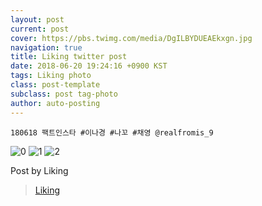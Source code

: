 ```yaml
---
layout: post
current: post
cover: https://pbs.twimg.com/media/DgILBYDUEAEkxgn.jpg
navigation: true
title: Liking twitter post
date: 2018-06-20 19:24:16 +0900 KST
tags: Liking photo
class: post-template
subclass: post tag-photo
author: auto-posting
---
```


```  
180618 팩트인스타 #이나경 #나꼬 #채영 @realfromis_9  

```

![0](https://pbs.twimg.com/media/DgILBYBUwAA90ma.jpg)
![1](https://pbs.twimg.com/media/DgILBYCVAAENh91.jpg)
![2](https://pbs.twimg.com/media/DgILBYDUEAEkxgn.jpg)


Post by Liking

> [Liking](https://twitter.com/liking61)